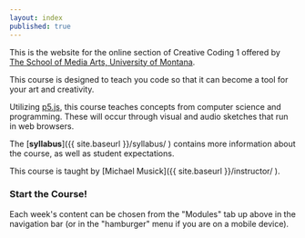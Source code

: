 ```yaml
---
layout: index
published: true
---
```



This is the website for the online section of Creative Coding 1 offered by [The School of Media Arts, University of Montana](http://www.umt.edu/mediaarts/).

This course is designed to teach you code so that it can become a tool for your art and creativity.

Utilizing [p5.js](https://p5js.org), this course teaches concepts from computer science and programming. These will occur through visual and audio sketches that run in web browsers.

The [**syllabus**]({{ site.baseurl }}/syllabus/ ) contains more information about the course, as well as student expectations.


This course is taught by [Michael Musick]({{ site.baseurl }}/instructor/ ).


### Start the Course!

Each week's content can be chosen from the "Modules" tab up above in the navigation bar (or in the "hamburger" menu if you are on a mobile device).

<!--
<br />

<div class="embed-responsive embed-responsive-16by9"><iframe class="embed-responsive-item" src="https://www.youtube.com/embed/_mgVJEgRVdA" frameborder="0" allowfullscreen></iframe></div>

<br />
<br />
-->
